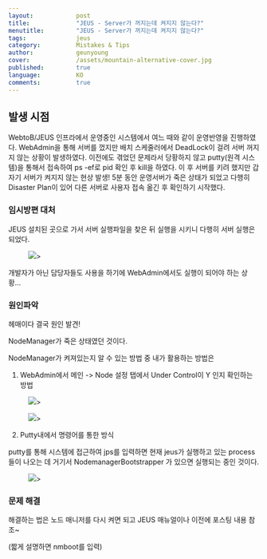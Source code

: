 ```yaml
---
layout:            post
title:             "JEUS - Server가 꺼지는데 켜지지 않는다?"
menutitle:         "JEUS - Server가 꺼지는데 켜지지 않는다?"
tags:              jeus
category:          Mistakes & Tips
author:            geunyoung
cover:             /assets/mountain-alternative-cover.jpg
published:         true
language:          KO
comments:          true
---
```


## 발생 시점

WebtoB/JEUS 인프라에서 운영중인 시스템에서 여느 때와 같이 운영반영을 진행하였다.
WebAdmin을 통해 서버를 껐지만 배치 스케줄러에서 DeadLock이 걸려 서버 꺼지지 않는 상황이 발생하였다.
이전에도 겪었던 문제라서 당황하지 않고 putty(원격 시스템)을 통해서 접속하여 ps -ef로 pid 확인 후 kill을 하였다.
이 후 서버를 키려 했지만 갑자기 서버가 켜지지 않는 현상 발생!
5분 동안 운영서버가 죽은 상태가 되었고 다행히 Disaster Plan이 있어 다른 서버로 사용자 접속 옮긴 후 확인하기 시작했다.


### 임시방편 대처

JEUS 설치된 곳으로 가서 서버 실행파일을 찾은 뒤 실행을 시키니 다행히 서버 실행은 되었다.

<aside>
<figure>
<img src="{{ "/media/img/Mistakes/jeus1.png" | absolute_url }}" />>
</figure>
</aside>

개발자가 아닌 담당자들도 사용을 하기에 WebAdmin에서도 실행이 되어야 하는 상황...


### 원인파악

헤매이다 결국 원인 발견!

NodeManager가 죽은 상태였던 것이다.

NodeManager가 켜져있는지 알 수 있는 방법 중 내가 활용하는 방법은 

1. WebAdmin에서 메인 -> Node 설정 탭에서 Under Control이 Y 인지 확인하는 방법

<aside>
<figure>
<img src="{{ "/media/img/Mistakes/jeus2.PNG" | absolute_url }}" />>
</figure>
</aside>

<aside>
<figure>
<img src="{{ "/media/img/Mistakes/jeus3.PNG" | absolute_url }}" />>
</figure>
</aside>


2. Putty내에서 명령어를 통한 방식

putty를 통해 시스템에 접근하여 jps를 입력하면 현재 jeus가 실행하고 있는 process들이 나오는 데 거기서 NodemanagerBootstrapper
가 있으면 실행되는 중인 것이다.

<aside>
<figure>
<img src="{{ "/media/img/Mistakes/jeus4.PNG" | absolute_url }}" />>
</figure>
</aside>


### 문제 해결

해결하는 법은 노드 매니저를 다시 켜면 되고 JEUS 매뉴얼이나 이전에 포스팅 내용 참조~

(짧게 설명하면 nmboot를 입력)
